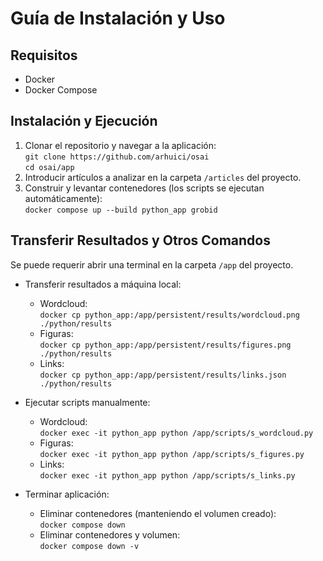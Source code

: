 # Guía de Instalación y Uso
## Requisitos
- Docker
- Docker Compose

## Instalación y Ejecución
1. Clonar el repositorio y navegar a la aplicación:  
``` git clone https://github.com/arhuici/osai ```  
``` cd osai/app ```
2. Introducir artículos a analizar en la carpeta `/articles` del proyecto.
3. Construir y levantar contenedores (los scripts se ejecutan automáticamente):  
```docker compose up --build python_app grobid```


## Transferir Resultados y Otros Comandos
Se puede requerir abrir una terminal en la carpeta `/app` del proyecto.  
- Transferir resultados a máquina local:  
    - Wordcloud:  
```docker cp python_app:/app/persistent/results/wordcloud.png ./python/results```  
    - Figuras:  
```docker cp python_app:/app/persistent/results/figures.png ./python/results```  
    - Links:  
```docker cp python_app:/app/persistent/results/links.json ./python/results```  

- Ejecutar scripts manualmente:
    - Wordcloud:  
```docker exec -it python_app python /app/scripts/s_wordcloud.py```
    - Figuras:  
```docker exec -it python_app python /app/scripts/s_figures.py```
    - Links:  
```docker exec -it python_app python /app/scripts/s_links.py```
- Terminar aplicación:  
    - Eliminar contenedores (manteniendo el volumen creado):  
```docker compose down```
    - Eliminar contenedores y volumen:  
```docker compose down -v```